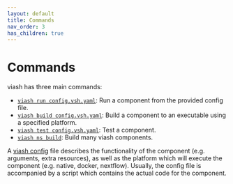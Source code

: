 ```yaml
---
layout: default
title: Commands
nav_order: 3
has_children: true
---
```


# Commands

viash has three main commands:

* [`viash run config.vsh.yaml`](../run): Run a component from the provided config file.
* [`viash build config.vsh.yaml`](../build): Build a component to an executable using a specified platform.
* [`viash test config.vsh.yaml`](../test): Test a component.
* [`viash ns build`](../ns-build): Build many viash components.

A [viash config](../../config) file describes the functionality of the component (e.g. arguments, extra resources),
as well as the platform which will execute the component (e.g. native, docker, nextflow).
Usually, the config file is accompanied by a script which contains the actual code for the
component.
